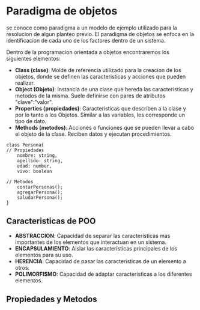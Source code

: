 # Paradigma de objetos

se conoce como paradigma a un modelo de ejemplo utilizado para la resolucion de algun planteo previo. El paradigma de objetos se enfoca en la identificacion de cada uno de los factores dentro de un sistema.

Dentro de la programacion orientada a objetos encontraremos los siguientes elementos:

* __Class (clase)__: Molde de referencia utilizado para la creacion de los objetos, donde se definen las caracteristicas y acciones que pueden realizar.
* __Object (Objeto)__: Instancia de una clase que hereda las caracteristicas y metodos de la misma. Suele definirse con pares de atributos "clave":"valor".
* __Properties (propiedades)__: Caracteristicas que describen a la clase y por lo tanto a los Objetos. Similar a las variables, les corresponde un tipo de dato.
* __Methods (metodos)__: Acciones o funciones que se pueden llevar a cabo el objeto de la clase. Reciben datos y ejecutan procedimientos.

```
class Persona{
// Propiedades
    nombre: string,
    apellido: string,
    edad: number,
    vivo: boolean

// Metodos
    contarPersonas();
    agregarPersona();
    saludarPersona();
}
```
## Caracteristicas de POO

* __ABSTRACCION__: Capacidad de separar las caracteristicas mas importantes de los elementos que interactuan en un sistema.
* __ENCAPSULAMIENTO__: Aislar las caracteristicas principales de los elementos para su uso.
* __HERENCIA__: Capacidad de pasar las caracteristicas de un elemento a otros.
* __POLIMORFISMO__: Capacidad de adaptar caracteristicas a los diferentes elementos.

## Propiedades y Metodos
